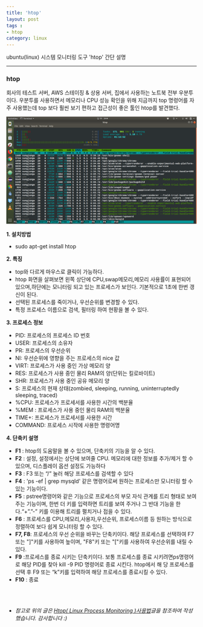 ```yaml
---
title: 'htop'  
layout: post  
tags :  
- htop
category: linux
---
```


ubuntu(linux) 시스템 모니터링 도구 'htop' 간단 설명

---

### htop

회사의 테스트 서버, AWS 스테이징 & 상용 서버, 집에서 사용하는 노트북 전부 우분투이다. 우분투를 사용하면서 메모리나 CPU 성능 확인을 위해 지금까지 top 명령어를 자주 사용했는데 top 보다 훨씬 보기 편하고 접근성이 좋은 툴인 htop를 발견했다.

![htop](/assets/images/usingimages/htop.png)

**1. 설치방법**
- sudo apt-get install htop

**2. 특징**
- top와 다르게 마우스로 클릭이 가능하다.
- htop 화면을 살펴보면 왼쪽 상단에 CPU,swap메모리,메모리 사용률이 표현되어 있으며,하단에는 모니터링 되고 있는 프로세스가 보인다. 기본적으로 1초에 한번 갱신이 된다.
- 선택된 프로세스를 죽이거나, 우선순위를 변경할 수 있다.
- 특정 프로세스 이름으로 검색, 필터링 하여 현황을 볼 수 있다.

**3. 프로세스 정보**
- PID: 프로세스의 프로세스 ID 번호
- USER: 프로세스의 소유자
- PR: 프로세스의 우선순위
- NI: 우선순위에 영향을 주는 프로세스의 nice 값
- VIRT: 프로세스가 사용 중인 가상 메모리 양
- RES: 프로세스가 사용 중인 물리 RAM의 양(단위는 킬로바이트)
- SHR: 프로세스가 사용 중인 공유 메모리 양
- S: 프로세스의 현재 상태(zombied, sleeping, running, uninterruptedly sleeping, traced)
- %CPU: 프로세스가 프로세서를 사용한 시간의 백분율
- %MEM : 프로세스가 사용 중인 물리 RAM의 백분율
- TIME+: 프로세스가 프로세서를 사용한 시간
- COMMAND: 프로세스 시작에 사용한 명령어명

**4. 단축키 설명**
- **F1** : htop의 도움말을 볼 수 있으며, 단축키의 기능을 알 수 있다.
- **F2** : 설정, 설정에서는 상단에 보여줄 CPU. 메모리에 대한 정보를 추가/제거 할 수 있으며, 디스플레이 옵션 설정도 가능하다
- **F3** : F3 또는 “/” 눌러 해당 프로세스를 검색할 수 있다
- **F4** : 'ps -ef | grep mysqld' 같은 명령어로써 원하는 프로세스만 모니터링 할 수 있는 기능이다.
- **F5** : pstree명령어와 같은 기능으로 프로세스의 부모 자식 관계를 트리 형태로 보여주는 기능이며, 한번 더 키를 입력하면 트리를 보여 주거나 그 반대 기능을 한다.“+”.”-” 키를 이용해 트리를 펼치거나 접을 수 있다.
- **F6** : 프로세스를 CPU,메모리,사용자,우선순위, 프로세스이름 등 원하는 방식으로 정렬하여 보다 쉽게 모니터링 할 수 있다.
- **F7, F8**: 프로세스의 우선 순위을 바꾸는 단축키이다. 해당 프로세스를 선택하여 F7 또는 "]"키를 사용하여 높이며, "F8"키 또는 "["키를 사용하여 우선순위를 내릴 수 있다.
- **F9** :프로세스를 종료 시키는 단축키이다. 보통 프로세스를 종료 시키려면ps명령어로 해당 PID를 찾아 kill -9 PID 명령어로 종료 시킨다. htop에서 해 당 프로세스를 선택 후 F9 또는 “k”키를 입력하여 해당 프로세스를 종료시킬 수 있다.
- **F10** : 종료  

<br/>
<br/>

* *참고로 위의 글은 [Htop( Linux Process Monitoring )사용법](http://www.koreaidc.com/bbs/set_view.php?b_name=idcpds&w_no=191)글을 참조하여 작성했습니다. 감사합니다 :)*
